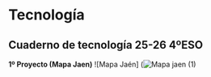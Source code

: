 # Tecnología
## Cuaderno de tecnología 25-26 4ºESO

__1º Proyecto (Mapa Jaen)__
![Mapa Jaén] (![Mapa jaen (1)](https://github.com/user-attachments/assets/77cdf7dc-4cfb-471c-882a-fa1daddac20a)
